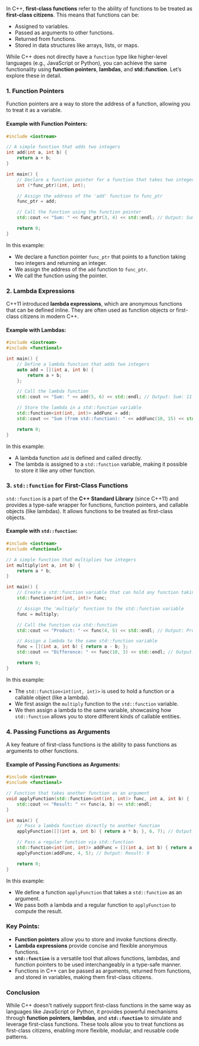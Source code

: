 In C++, **first-class functions** refer to the ability of functions to be treated as **first-class citizens**. This means that functions can be:

- Assigned to variables.
- Passed as arguments to other functions.
- Returned from functions.
- Stored in data structures like arrays, lists, or maps.

While C++ does not directly have a `function` type like higher-level languages (e.g., JavaScript or Python), you can achieve the same functionality using **function pointers**, **lambdas**, and **std::function**. Let’s explore these in detail.

### 1. **Function Pointers**

Function pointers are a way to store the address of a function, allowing you to treat it as a variable.

#### Example with Function Pointers:

```cpp
#include <iostream>

// A simple function that adds two integers
int add(int a, int b) {
    return a + b;
}

int main() {
    // Declare a function pointer for a function that takes two integers and returns an integer
    int (*func_ptr)(int, int);

    // Assign the address of the 'add' function to func_ptr
    func_ptr = add;

    // Call the function using the function pointer
    std::cout << "Sum: " << func_ptr(3, 4) << std::endl; // Output: Sum: 7

    return 0;
}
```

In this example:
- We declare a function pointer `func_ptr` that points to a function taking two integers and returning an integer.
- We assign the address of the `add` function to `func_ptr`.
- We call the function using the pointer.

### 2. **Lambda Expressions**

C++11 introduced **lambda expressions**, which are anonymous functions that can be defined inline. They are often used as function objects or first-class citizens in modern C++.

#### Example with Lambdas:

```cpp
#include <iostream>
#include <functional>

int main() {
    // Define a lambda function that adds two integers
    auto add = [](int a, int b) {
        return a + b;
    };

    // Call the lambda function
    std::cout << "Sum: " << add(5, 6) << std::endl; // Output: Sum: 11

    // Store the lambda in a std::function variable
    std::function<int(int, int)> addFunc = add;
    std::cout << "Sum (from std::function): " << addFunc(10, 15) << std::endl; // Output: Sum (from std::function): 25

    return 0;
}
```

In this example:
- A lambda function `add` is defined and called directly.
- The lambda is assigned to a `std::function` variable, making it possible to store it like any other function.

### 3. **`std::function` for First-Class Functions**

`std::function` is a part of the **C++ Standard Library** (since C++11) and provides a type-safe wrapper for functions, function pointers, and callable objects (like lambdas). It allows functions to be treated as first-class objects.

#### Example with `std::function`:

```cpp
#include <iostream>
#include <functional>

// A simple function that multiplies two integers
int multiply(int a, int b) {
    return a * b;
}

int main() {
    // Create a std::function variable that can hold any function taking two ints and returning an int
    std::function<int(int, int)> func;

    // Assign the 'multiply' function to the std::function variable
    func = multiply;

    // Call the function via std::function
    std::cout << "Product: " << func(4, 5) << std::endl; // Output: Product: 20

    // Assign a lambda to the same std::function variable
    func = [](int a, int b) { return a - b; };
    std::cout << "Difference: " << func(10, 3) << std::endl; // Output: Difference: 7

    return 0;
}
```

In this example:
- The `std::function<int(int, int)>` is used to hold a function or a callable object (like a lambda).
- We first assign the `multiply` function to the `std::function` variable.
- We then assign a lambda to the same variable, showcasing how `std::function` allows you to store different kinds of callable entities.

### 4. **Passing Functions as Arguments**

A key feature of first-class functions is the ability to pass functions as arguments to other functions.

#### Example of Passing Functions as Arguments:

```cpp
#include <iostream>
#include <functional>

// Function that takes another function as an argument
void applyFunction(std::function<int(int, int)> func, int a, int b) {
    std::cout << "Result: " << func(a, b) << std::endl;
}

int main() {
    // Pass a lambda function directly to another function
    applyFunction([](int a, int b) { return a * b; }, 6, 7); // Output: Result: 42

    // Pass a regular function via std::function
    std::function<int(int, int)> addFunc = [](int a, int b) { return a + b; };
    applyFunction(addFunc, 4, 5); // Output: Result: 9

    return 0;
}
```

In this example:
- We define a function `applyFunction` that takes a `std::function` as an argument.
- We pass both a lambda and a regular function to `applyFunction` to compute the result.

### Key Points:
- **Function pointers** allow you to store and invoke functions directly.
- **Lambda expressions** provide concise and flexible anonymous functions.
- **`std::function`** is a versatile tool that allows functions, lambdas, and function pointers to be used interchangeably in a type-safe manner.
- Functions in C++ can be passed as arguments, returned from functions, and stored in variables, making them first-class citizens.

### Conclusion

While C++ doesn't natively support first-class functions in the same way as languages like JavaScript or Python, it provides powerful mechanisms through **function pointers**, **lambdas**, and **`std::function`** to simulate and leverage first-class functions. These tools allow you to treat functions as first-class citizens, enabling more flexible, modular, and reusable code patterns.
